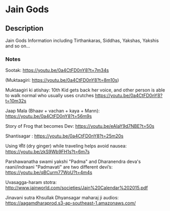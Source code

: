 # Jain Gods

## Description

Jain Gods Information including Tirthankaras, Siddhas, Yakshas, Yakshis and so on...

### Notes

Sootak: https://youtu.be/0a4CtFD0nY8?t=7m34s

(Muktaagiri: https://youtu.be/0a4CtFD0nY8?t=8m10s)

Muktaagiri ki atishay: 10th Kid gets back her voice, and other person is able to walk normal who usually uses crutches https://youtu.be/0a4CtFD0nY8?t=10m32s

Jaap Mala (Bhaav + vachan + kaya + Mann): https://youtu.be/0a4CtFD0nY8?t=56m9s

Story of Frog that becomes Dev: https://youtu.be/eAIaY9d7NBE?t=50s

Shantisagar : https://youtu.be/0a4CtFD0nY8?t=25m20s

Using सोंठ (dry ginger) while traveling helps avoid nausea: https://youtu.be/zkS9Wb9FH1s?t=6m7s

Parshawanatha swami yakshi "Padma" and Dharanendra deva's raani/indraani "Padmavati"  are two different devi’s: https://youtu.be/qBCurm77WoU?t=4m4s

Uvasagga-haram stotra: http://www.jainworld.com/societies/Jain%20Calendar%202015.pdf

Jinavani sutra Khsullak Dhyansagar maharaj ji audios: https://aagamdharaprod.s3-ap-southeast-1.amazonaws.com/

